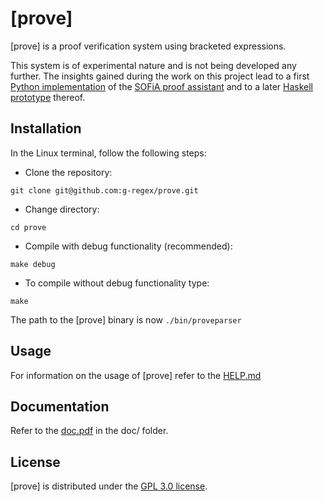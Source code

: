 # [prove]

[prove] is a proof verification system using bracketed expressions.

This system is of experimental nature and is not being developed any further. The insights gained during the work on this project lead to a first [Python implementation](https://www.zurab.online/2022/02/lesson-1-python-based-introduction-to.html) of the [SOFiA proof assistant](https://www.zurab.online/2022/08/the-sofia-proof-assistant-project.html) and to a later [Haskell prototype](https://github.com/g-regex/sofia_haskell) thereof.

## Installation

In the Linux terminal, follow the following steps:

- Clone the repository:

```shell
git clone git@github.com:g-regex/prove.git
```
-  Change directory:

```shell
cd prove
```
- Compile with debug functionality (recommended):
```shell
make debug
```
- To compile without debug functionality type:
```shell
make
```

The path to the \[prove\] binary is now `./bin/proveparser`

## Usage

For information on the usage of \[prove\] refer to the [HELP.md](https://github.com/g-regex/prove/blob/main/HELP.md)

## Documentation

Refer to the [doc.pdf](https://github.com/g-regex/prove/blob/main/doc/doc.pdf) in the doc/ folder.

## License
[prove] is distributed under the [GPL 3.0 license](https://github.com/g-regex/prove/blob/master/LICENSE.md).
